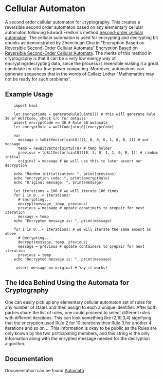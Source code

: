 # Cellular Automaton
A second order cellular automaton for cryptography. This creates a reversible second order automaton based on any elementary cellular automaton following Edward Fredkin's method  <a class="external reference" href="https://en.wikipedia.org/wiki/Second-order_cellular_automaton">Second-order cellular automaton</a>. The cellular automaton is used for encrypting and decrypting bit chunks as demonstrated by Zhenchuan Chai in "Encryption Based on Reversible Second-Order Cellular Automata" <a class="external reference" href="http://dx.doi.org/10.1007/11576259_39">Encryption Based on Reversible Second-Order Cellular Automata</a>.
The merits of this method in cryptography is that it can be a very low energy
way of encrypting/decrypting data, since the process is reversible making it a
great candidate for ultra-low-power computing. Moreover, automatons can
generate sequences that in the words of Collatz Lothar "Mathematics may not be
ready for such problems".
## Example Usage                                                        
```
    import howl

    let encryptCode = generateRule[uint8]() # this will generate Rule 30 of WolfCode, check src for details
    assert encryptCode == 30 # Rule 30 automata
    let encryptRule = wolfCode[uint8](encryptCode)
 
    var 
      message = toBitVector[uint8]([1, 0, 0, 0, 1, 0, 0, 1]) # our message
      temp = newBitVector[uint8](8) # temp holder
      previous = toBitVector[uint8]([0, 1, 0, 1, 1, 0, 0, 1]) # random initial
      original = message # We will use this to later assert our decryption
 
    echo "Random initialization: ", print(previous)
    echo "encryption code: ", print(encryptRule)
    echo "Original message: ", print(message)
 
    let iterations = 100 # we will iterate 100 times
    for i in 0 ..< iterations:
      # Encrypting...
      encrypt(message, temp, previous)
      previous = message # update conatiners to prepair for next iteration
      message = temp
    echo "Encrypted message is: ", print(message)
 
    for i in 0 ..< iterations: # we will iterate the same amount as above
      # Decrypting...
      decrypt(message, temp, previous)
      message = previous # update containers to prepair for next iteration
      previous = temp
    echo "Decrypted message is: ", print(message)
 
     assert message == original # Yay it works!
```
## The Idea Behind Using the Automata for Cryptography
One can easily pick up any elementary cellular automaton set of rules for any
number of states and then assign to each a unique identifier. After both
parties share the list of rules, one could proceed to select different rules
with different iterations. This can look something like (2,10,3,4) signifying
that the encryption used Rule 2 for 10 iterations then Rule 3 for another 4
iterations and so on ... This information is okay to be public as the Rules are
only known by the two participating members, and this string is the only
information along with the enrypted message needed for the decryption
algorithm.

## Documentation
Documentation can be found <a class="external reference" href="https://marcazar.github.io/Automata/docs/automata.html">Automata</a>
